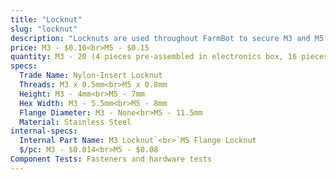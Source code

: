 ```yaml
---
title: "Locknut"
slug: "locknut"
description: "Locknuts are used throughout FarmBot to secure M3 and M5 screws in place. The nylon insert allows the locknut to resist loosening when subjected to vibration."
price: M3 - $0.10<br>M5 - $0.15
quantity: M3 - 20 (4 pieces pre-assembled in electronics box, 16 pieces packed in bag)<br>M5 - 70
specs:
  Trade Name: Nylon-Insert Locknut
  Threads: M3 x 0.5mm<br>M5 x 0.8mm
  Height: M3 - 4mm<br>M5 - 7mm
  Hex Width: M3 - 5.5mm<br>M5 - 8mm
  Flange Diameter: M3 - None<br>M5 - 11.5mm
  Material: Stainless Steel
internal-specs:
  Internal Part Name: M3 Locknut`<br>`M5 Flange Locknut
  $/pc: M3 - $0.014<br>M5 - $0.08
Component Tests: Fasteners and hardware tests
---
```

